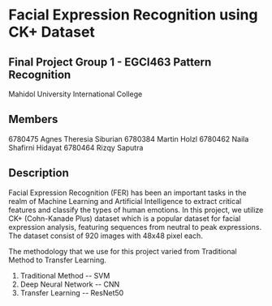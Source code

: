 # Facial Expression Recognition using CK+ Dataset
## Final Project Group 1 - EGCI463 Pattern Recognition
Mahidol University International College

## Members
6780475 Agnes Theresia Siburian
6780384 Martin Holzl
6780462 Naila Shafirni Hidayat
6780464 Rizqy Saputra

## Description
Facial Expression Recognition (FER) has been an important tasks in the realm of Machine Learning and Artificial Intelligence to extract critical features and classify the types of human emotions. In this project, we utilize CK+ (Cohn-Kanade Plus) dataset which is a popular dataset for facial expression analysis, featuring sequences from neutral to peak expressions. The dataset consist of 920 images with 48x48 pixel each.

The methodology that we use for this project varied from Traditional Method to Transfer Learning.
1. Traditional Method -- SVM
2. Deep Neural Network -- CNN
3. Transfer Learning -- ResNet50